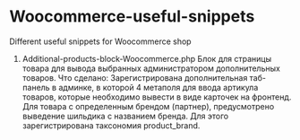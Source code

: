 # Woocommerce-useful-snippets
 Different useful snippets for Woocommerce shop

1. Additional-products-block-Woocommerce.php
Блок для страницы товара для вывода выбранных администратором дополнительных товаров.
Что сделано:
Зарегистрирована дополнительная таб-панель в админке, в которой 4 метаполя для ввода артикула товаров, которые необходимо вывести в виде карточек на фронтенд.
Для товара с определенным брендом (партнер), предусмотрено выведение шильдика с названием бренда. Для этого зарегистрирована таксономия product_brand.